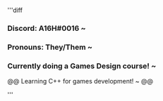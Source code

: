'''diff

### Discord: A16H#0016 ~
### Pronouns: They/Them ~
### Currently doing a Games Design course! ~
@@ Learning C++ for games development! ~ @@

'''
